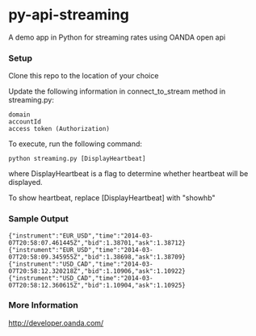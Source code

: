 py-api-streaming
================

A demo app in Python for streaming rates using OANDA open api

### Setup

Clone this repo to the location of your choice

Update the following information in connect_to_stream method in streaming.py:

    domain
    accountId
    access token (Authorization)

To execute, run the following command:

    python streaming.py [DisplayHeartbeat]

where DisplayHeartbeat is a flag to determine whether heartbeat will be displayed.

To show heartbeat, replace [DisplayHeartbeat] with "showhb"

### Sample Output

	{"instrument":"EUR_USD","time":"2014-03-07T20:58:07.461445Z","bid":1.38701,"ask":1.38712}
	{"instrument":"EUR_USD","time":"2014-03-07T20:58:09.345955Z","bid":1.38698,"ask":1.38709}
	{"instrument":"USD_CAD","time":"2014-03-07T20:58:12.320218Z","bid":1.10906,"ask":1.10922}
	{"instrument":"USD_CAD","time":"2014-03-07T20:58:12.360615Z","bid":1.10904,"ask":1.10925}

### More Information

http://developer.oanda.com/
